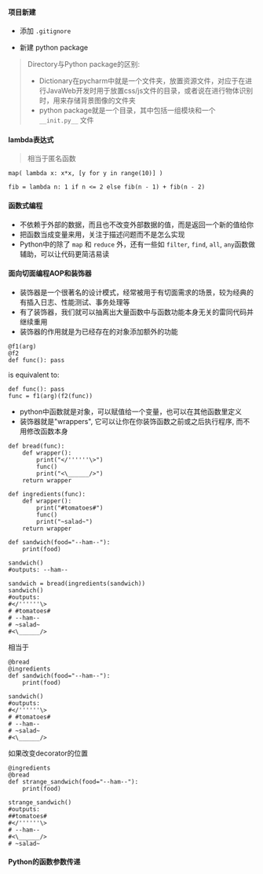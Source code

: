 #### 项目新建
* 添加 `.gitignore`

* 新建 python package
> Directory与Python package的区别:
> * Dictionary在pycharm中就是一个文件夹，放置资源文件，对应于在进行JavaWeb开发时用于放置css/js文件的目录，或者说在进行物体识别时，用来存储背景图像的文件夹
> * python package就是一个目录，其中包括一组模块和一个 `__init.py__` 文件

#### lambda表达式
> 相当于匿名函数

```map( lambda x: x*x, [y for y in range(10)] )```

```fib = lambda n: 1 if n <= 2 else fib(n - 1) + fib(n - 2)```

#### 函数式编程
* 不依赖于外部的数据，而且也不改变外部数据的值，而是返回一个新的值给你
* 把函数当成变量来用，关注于描述问题而不是怎么实现
* Python中的除了 `map` 和 `reduce` 外，还有一些如 `filter`, `find`, `all`, `any`函数做辅助，可以让代码更简洁易读

#### 面向切面编程AOP和装饰器
* 装饰器是一个很著名的设计模式，经常被用于有切面需求的场景，较为经典的有插入日志、性能测试、事务处理等
* 有了装饰器，我们就可以抽离出大量函数中与函数功能本身无关的雷同代码并继续重用
* 装饰器的作用就是为已经存在的对象添加额外的功能

```
@f1(arg)
@f2
def func(): pass
```
is equivalent to:
```
def func(): pass
func = f1(arg)(f2(func))
```
* python中函数就是对象，可以赋值给一个变量，也可以在其他函数里定义
* 装饰器就是"wrappers", 它可以让你在你装饰函数之前或之后执行程序, 而不用修改函数本身
```
def bread(func):
    def wrapper():
        print("</''''''\>")
        func()
        print("<\______/>")
    return wrapper

def ingredients(func):
    def wrapper():
        print("#tomatoes#")
        func()
        print("~salad~")
    return wrapper

def sandwich(food="--ham--"):
    print(food)

sandwich()
#outputs: --ham--

sandwich = bread(ingredients(sandwich))
sandwich()
#outputs:
#</''''''\>
# #tomatoes#
# --ham--
# ~salad~
#<\______/>
```
相当于
```
@bread
@ingredients
def sandwich(food="--ham--"):
    print(food)

sandwich()
#outputs:
#</''''''\>
# #tomatoes#
# --ham--
# ~salad~
#<\______/>
```
如果改变decorator的位置
```
@ingredients
@bread
def strange_sandwich(food="--ham--"):
    print(food)

strange_sandwich()
#outputs:
##tomatoes#
#</''''''\>
# --ham--
#<\______/>
# ~salad~
```

#### Python的函数参数传递
